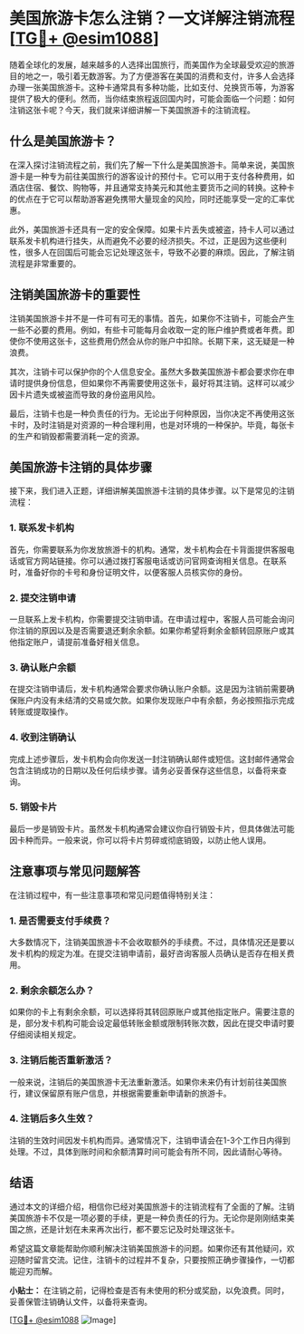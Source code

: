 # 美国旅游卡怎么注销？一文详解注销流程[[TG💪+ @esim1088](https://t.me/s/esim1088)]

随着全球化的发展，越来越多的人选择出国旅行，而美国作为全球最受欢迎的旅游目的地之一，吸引着无数游客。为了方便游客在美国的消费和支付，许多人会选择办理一张美国旅游卡。这种卡通常具有多种功能，比如支付、兑换货币等，为游客提供了极大的便利。然而，当你结束旅程返回国内时，可能会面临一个问题：如何注销这张卡呢？今天，我们就来详细讲解一下美国旅游卡的注销流程。

## 什么是美国旅游卡？

在深入探讨注销流程之前，我们先了解一下什么是美国旅游卡。简单来说，美国旅游卡是一种专为前往美国旅行的游客设计的预付卡。它可以用于支付各种费用，如酒店住宿、餐饮、购物等，并且通常支持美元和其他主要货币之间的转换。这种卡的优点在于它可以帮助游客避免携带大量现金的风险，同时还能享受一定的汇率优惠。

此外，美国旅游卡还具有一定的安全保障。如果卡片丢失或被盗，持卡人可以通过联系发卡机构进行挂失，从而避免不必要的经济损失。不过，正是因为这些便利性，很多人在回国后可能会忘记处理这张卡，导致不必要的麻烦。因此，了解注销流程是非常重要的。

## 注销美国旅游卡的重要性

注销美国旅游卡并不是一件可有可无的事情。首先，如果你不注销卡，可能会产生一些不必要的费用。例如，有些卡可能每月会收取一定的账户维护费或者年费。即使你不使用这张卡，这些费用仍然会从你的账户中扣除。长期下来，这无疑是一种浪费。

其次，注销卡可以保护你的个人信息安全。虽然大多数美国旅游卡都会要求你在申请时提供身份信息，但如果你不再需要使用这张卡，最好将其注销。这样可以减少因卡片遗失或被盗而导致的身份盗用风险。

最后，注销卡也是一种负责任的行为。无论出于何种原因，当你决定不再使用这张卡时，及时注销是对资源的一种合理利用，也是对环境的一种保护。毕竟，每张卡的生产和销毁都需要消耗一定的资源。

## 美国旅游卡注销的具体步骤

接下来，我们进入正题，详细讲解美国旅游卡注销的具体步骤。以下是常见的注销流程：

### 1. 联系发卡机构

首先，你需要联系为你发放旅游卡的机构。通常，发卡机构会在卡背面提供客服电话或官方网站链接。你可以通过拨打客服电话或访问官网查询相关信息。在联系时，准备好你的卡号和身份证明文件，以便客服人员核实你的身份。

### 2. 提交注销申请

一旦联系上发卡机构，你需要提交注销申请。在申请过程中，客服人员可能会询问你注销的原因以及是否需要退还剩余余额。如果你希望将剩余金额转回原账户或其他指定账户，请提前准备好相关信息。

### 3. 确认账户余额

在提交注销申请后，发卡机构通常会要求你确认账户余额。这是因为注销前需要确保账户内没有未结清的交易或欠款。如果你发现账户中有余额，务必按照指示完成转账或提取操作。

### 4. 收到注销确认

完成上述步骤后，发卡机构会向你发送一封注销确认邮件或短信。这封邮件通常会包含注销成功的日期以及任何后续步骤。请务必妥善保存这些信息，以备将来查询。

### 5. 销毁卡片

最后一步是销毁卡片。虽然发卡机构通常会建议你自行销毁卡片，但具体做法可能因卡种而异。一般来说，你可以将卡片剪碎或彻底销毁，以防止他人误用。

## 注意事项与常见问题解答

在注销过程中，有一些注意事项和常见问题值得特别关注：

### 1. 是否需要支付手续费？

大多数情况下，注销美国旅游卡不会收取额外的手续费。不过，具体情况还是要以发卡机构的规定为准。在提交注销申请前，最好咨询客服人员确认是否存在相关费用。

### 2. 剩余余额怎么办？

如果你的卡上有剩余余额，可以选择将其转回原账户或其他指定账户。需要注意的是，部分发卡机构可能会设定最低转账金额或限制转账次数，因此在提交申请时要仔细阅读相关规定。

### 3. 注销后能否重新激活？

一般来说，注销后的美国旅游卡无法重新激活。如果你未来仍有计划前往美国旅行，建议保留原有账户信息，并根据需要重新申请新的旅游卡。

### 4. 注销后多久生效？

注销的生效时间因发卡机构而异。通常情况下，注销申请会在1-3个工作日内得到处理。不过，具体到账时间和余额清算时间可能会有所不同，因此请耐心等待。

## 结语

通过本文的详细介绍，相信你已经对美国旅游卡的注销流程有了全面的了解。注销美国旅游卡不仅是一项必要的手续，更是一种负责任的行为。无论你是刚刚结束美国之旅，还是计划在未来再次出行，都不要忘记及时处理这张卡。

希望这篇文章能帮助你顺利解决注销美国旅游卡的问题。如果你还有其他疑问，欢迎随时留言交流。记住，注销卡的过程并不复杂，只要按照正确步骤操作，一切都能迎刃而解。

**小贴士：** 在注销之前，记得检查是否有未使用的积分或奖励，以免浪费。同时，妥善保管注销确认文件，以备将来查询。

[[TG💪+ @esim1088](https://t.me/s/esim1088) ![Image](https://i.postimg.cc/4NQfJmqS/Snipaste-2025-05-13-00-14-12.png)]